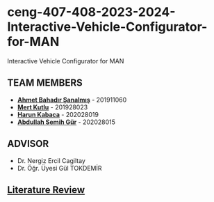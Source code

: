 # ceng-407-408-2023-2024-Interactive-Vehicle-Configurator-for-MAN
Interactive Vehicle Configurator for MAN

## TEAM MEMBERS
* [**Ahmet Bahadır Şanalmış**](https://github.com/bahadirsanalmis) - 201911060  
* [**Mert Kutlu**](https://github.com/mertktllu) - 201928023
* [**Harun Kabaca**](https://github.com/harunkabaca) - 202028019
* [**Abdullah Semih Gür**](https://github.com/Semih-gur)  - 202028015
## ADVISOR
* Dr. Nergiz Ercil Cagiltay
* Dr. Öğr. Üyesi Gül TOKDEMİR

## [Literature Review](https://github.com/CankayaUniversity/ceng-407-408-2023-2024-Interactive-Vehicle-Configurator-for-MAN/wiki/Literature-Review)
